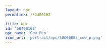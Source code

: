```yaml
---
layout: npc
permalink: /50400162

title: Npc
id: '50400162'
npc_name: 'Cow Pen'
icon_url: 'portrait/npc/50000003_cow_p.png'
---
```

